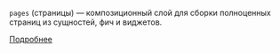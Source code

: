 `pages` (страницы) — композиционный слой для сборки полноценных страниц из сущностей, фич и виджетов.

[Подробнее](https://feature-sliced.design/ru/docs/get-started/overview)